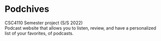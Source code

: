 # Podchives
CSC4110 Semester project (S/S 2022)<br />
Podcast website that allows you to listen, review, and have a personalized list of your favorites, of podcasts.
